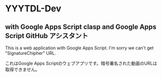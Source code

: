 # YYYTDL-Dev  

## with Google Apps Script clasp and Google Apps Script GitHub アシスタント  

This is a web application with Google Apps Script. I'm sorry we can't get "SignatureChipher" URL.

これはGoogle Apps Scriptのウェブアプリです。暗号署名された動画のURLは取得できません。
